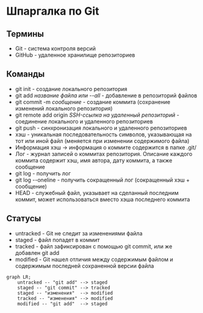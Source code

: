 # Шпаргалка по Git
## Термины
- Git - система контроля версий
- GitHub - удаленное хранилище репозиториев
## Команды
- git init - создание локального репозитория
- git add *название файла или --all* - добавление в репозиторий файлов
- git commit -m *сообщение* - создание коммита (сохранение изменений локального репозитория)
- git remote add origin *SSH-ссылка на удаленный репозиторий* - соединение локального и удаленного репозиториев
- git push - синхронизация локального и удаленного репозиториев
- хэш - уникальная последовательность символов, указывающая на тот или иной файл (меняется при изменении содержимого файла)
- Информация хэш -> информация о коммите содержится в папке .git/
- Лог - журнал записей о коммитах репозитория. Описание каждого коммита содержит хэш, имя автора, дату коммита, а также сообщение
- git log - получить лог
- git log --oneline - получить сокращенный лог (сокращенный хэш + сообщение)
- HEAD - служебный файл, указывает на сделанный последним коммит, может использоваться вместо хэша последнего коммита
## Статусы
- untracked - Git не следит за изменениями файла
- staged - файл попадет в коммит
- tracked - файл зафиксирован с помощью git commit, или же добавлен git add
- modified - Git нашел отличия между содержимым файлом и содержимым последней сохраненной версии файла

```mermaid
graph LR;
    untracked -- "git add" --> staged
    staged -- "git commit" --> tracked
    staged -- "изменения"  --> modified
    tracked -- "изменения" --> modified
    modified -- "git add"  --> staged
```

